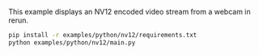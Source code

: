 <!--[metadata]
title = "NV12"
tags = ["2d", "image-encoding", "yuv"]
description = "Visualize an NV12 encoded video stream from a webcam."
-->


<!--
Place a screenshot in place of this comment
Use `just upload --help` for instructions
-->

This example displays an NV12 encoded video stream from a webcam in rerun.

```bash
pip install -r examples/python/nv12/requirements.txt
python examples/python/nv12/main.py
```
